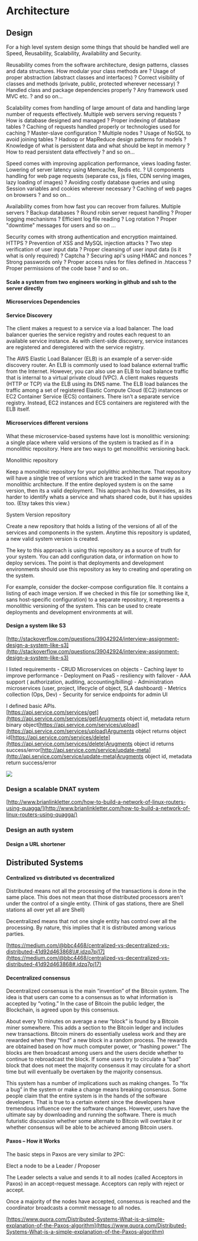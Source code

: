 # Architecture

## Design

For a high level system design some things that should be handled well are Speed, Reusability, Scalability, Availability and Security.

Reusability comes from the software architecture, design patterns, classes and data structures. How modular your class methods are ? Usage of proper abstraction (abstract classes and interfaces) ? Correct visibility of classes and methods (private, public, protected wherever necessary) ? Handled class and package dependencies properly ? Any framework used MVC etc. ? and so on...

Scalability comes from handling of large amount of data and handling large number of requests effectively. Multiple web servers serving requests ? How is database designed and managed ? Proper indexing of database tables ? Caching of requests handled properly or technologies used for caching ? Master-slave configuration ? Multiple nodes ? Usage of NoSQL to avoid joining tables ? Hadoop or MapReduce design patterns for models ? Knowledge of what is persistent data and what should be kept in memory ? How to read persistent data effectively ? and so on...

Speed comes with improving application performance, views loading faster. Lowering of server latency using Memcache, Redis etc. ? UI components handling for web page requests (separate css, js files, CDN serving images, lazy loading of images) ? Avoiding costly database queries and using Session variables and cookies wherever necessary ? Caching of web pages on browsers ? and so on...

Availability comes from how fast you can recover from failures. Multiple servers ? Backup databases ? Round robin server request handling ? Proper logging mechanisms ? Efficient log file reading ? Log rotation ? Proper "downtime" messages for users and so on ...

Security comes with strong authentication and encryption maintained. HTTPS ? Prevention of XSS and MySQL injection attacks ? Two step verification of user input data ? Proper cleansing of user input data (is it what is only required) ? Captcha ? Securing api's using HMAC and nonces ? Strong passwords only ? Proper access rules for files defined in .htaccess ? Proper permissions of the code base ? and so on..

#### Scale a system from two engineers working in github and ssh to the server directly

#### Microservices Dependencies

#### Service Discovery

The client makes a request to a service via a load balancer. The load balancer queries the service registry and routes each request to an available service instance. As with client-side discovery, service instances are registered and deregistered with the service registry.

The AWS Elastic Load Balancer (ELB) is an example of a server-side discovery router. An ELB is commonly used to load balance external traffic from the Internet. However, you can also use an ELB to load balance traffic that is internal to a virtual private cloud (VPC). A client makes requests (HTTP or TCP) via the ELB using its DNS name. The ELB load balances the traffic among a set of registered Elastic Compute Cloud (EC2) instances or EC2 Container Service (ECS) containers. There isn’t a separate service registry. Instead, EC2 instances and ECS containers are registered with the ELB itself.

#### Microservices different versions

What these microservice-based systems have lost is monolithic versioning: a single place where valid versions of the system is tracked as if in a monolithic repository. Here are two ways to get monolithic versioning back.

Monolithic repository

Keep a monolithic repository for your polylithic architecture. That repository will have a single tree of versions which are tracked in the same way as a monolithic architecture. If the entire deployed system is on the same version, then its a valid deployment. This approach has its downsides, as its harder to identify whats a service and whats shared code, but it has upsides too. (Etsy takes this view.)

System Version repository

Create a new repository that holds a listing of the versions of all of the services and components in the system. Anytime this repository is updated, a new valid system version is created.

The key to this approach is using this repository as a source of truth for your system. You can add configuration data, or information on how to deploy services. The point is that deployments and development environments should use this repository as key to creating and operating on the system.

For example, consider the docker-compose configuration file. It contains a listing of each image version. If we checked in this file (or something like it, sans host-specific configuration) to a separate repository, it represents a monolithic versioning of the system. This can be used to create deployments and development environments at will.

#### Design a system like S3

[http://stackoverflow.com/questions/39042924/interview-assignment-design-a-system-like-s3](http://stackoverflow.com/questions/39042924/interview-assignment-design-a-system-like-s3)

I listed requirements - CRUD Microservices on objects - Caching layer to improve performance - Deployment on PaaS - resiliency with failover - AAA support ( authorization, auditing, accounting/billing) - Administration microservices (user, project, lifecycle of object, SLA dashboard) - Metrics collection (Ops, Dev) - Security for service endpoints for admin UI

I defined basic APIs.\
[https://api.service.com/services/get](https://api.service.com/services/get)Arugments object id, metadata return binary object[https://api.service.com/services/upload](https://api.service.com/services/upload)Arguments object returns object id[https://api.service.com/services/delete](https://api.service.com/services/delete)Arugments object id returns success/error[http://api.service.com/service/update-meta](http://api.service.com/service/update-meta)Arugments object id, metadata return success/error

![](https://i.stack.imgur.com/jg09S.png)

### Design a scalable DNAT system

[http://www.brianlinkletter.com/how-to-build-a-network-of-linux-routers-using-quagga/](http://www.brianlinkletter.com/how-to-build-a-network-of-linux-routers-using-quagga/)

### Design an auth system

#### Design a URL shortener

## Distributed Systems

#### Centralized vs distributed vs decentralized

Distributed means not all the processing of the transactions is done in the same place. This does not mean that those distributed processors aren't under the control of a single entity. (Think of gas stations, there are Shell stations all over yet all are Shell)

Decentralized means that not one single entity has control over all the processing. By nature, this implies that it is distributed among various parties.

[https://medium.com/@bbc4468/centralized-vs-decentralized-vs-distributed-41d92d463868\\#.idzq7pj17](https://medium.com/@bbc4468/centralized-vs-decentralized-vs-distributed-41d92d463868#.idzq7pj17)

#### Decentralized consensus

Decentralized consensus is the main “invention” of the Bitcoin system. The idea is that users can come to a consensus as to what information is accepted by “voting.” In the case of Bitcoin the public ledger, the Blockchain, is agreed upon by this consensus.

About every 10 minutes on average a new “block” is found by a Bitcoin miner somewhere. This adds a section to the Bitcoin ledger and includes new transactions. Bitcoin miners do essentially useless work and they are rewarded when they “find” a new block in a random process. The rewards are obtained based on how much computer power, or “hashing power.” The blocks are then broadcast among users and the users decide whether to continue to rebroadcast the block. If some users try to circulate a “bad” block that does not meet the majority consensus it may circulate for a short time but will eventually be overtaken by the majority consensus.

This system has a number of implications such as making changes. To “fix a bug” in the system or make a change means breaking consensus. Some people claim that the entire system is in the hands of the software developers. That is true to a certain extent since the developers have tremendous influence over the software changes. However, users have the ultimate say by downloading and running the software. There is much futuristic discussion whether some alternate to Bitcoin will overtake it or whether consensus will be able to be achieved among Bitcoin users.

#### Paxos – How it Works

The basic steps in Paxos are very similar to 2PC:

Elect a node to be a Leader / Proposer

The Leader selects a value and sends it to all nodes (called Acceptors in Paxos) in an accept-request message. Acceptors can reply with reject or accept.

Once a majority of the nodes have accepted, consensus is reached and the coordinator broadcasts a commit message to all nodes.

[https://www.quora.com/Distributed-Systems-What-is-a-simple-explanation-of-the-Paxos-algorithm](https://www.quora.com/Distributed-Systems-What-is-a-simple-explanation-of-the-Paxos-algorithm)
